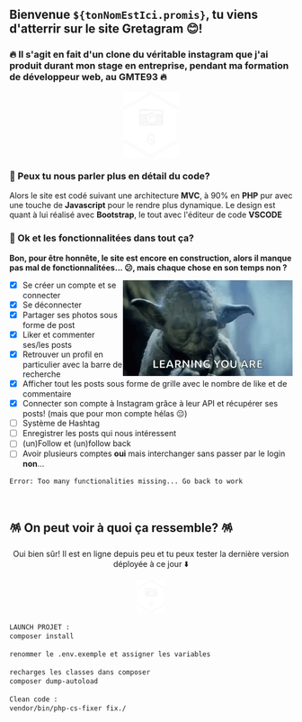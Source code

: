 ## Bienvenue `${tonNomEstIci.promis}`, tu viens d'atterrir sur le site Gretagram 😊!

### 🔥 Il s'agit en fait d'un clone du véritable instagram que j'ai produit durant mon stage en entreprise, pendant ma formation de développeur web, au GMTE93 🔥

<p align="center">
  <img align="center" width="20%" alt="GIF" src="/asset/img/gramLOGOWHITE.png"/>
</p>

### 🍥 Peux tu nous parler plus en détail du code?

Alors le site est codé suivant une architecture **MVC**, à 90% en **PHP** pur avec une touche de **Javascript** pour le rendre plus dynamique.
Le design est quant à lui réalisé avec **Bootstrap**, le tout avec l'éditeur de code **VSCODE**

### 🍜 Ok et les fonctionnalitées dans tout ça?

**Bon, pour être honnête, le site est encore en construction, alors il manque pas mal de fonctionnalitées... 😕, mais chaque chose en son temps non ?**

<img align="right" width="60%" alt="GIF" src="/asset/img/yoda1.gif"></img>

- [x] Se créer un compte et se connecter
- [x] Se déconnecter
- [x] Partager ses photos sous forme de post
- [x] Liker et commenter ses/les posts
- [x] Retrouver un profil en particulier avec la barre de recherche
- [x] Afficher tout les posts sous forme de grille avec le nombre de like et de commentaire
- [x] Connecter son compte à Instagram grâce à leur API et récupérer ses posts! (mais que pour mon compte hélas 😔)
- [ ] Système de Hashtag
- [ ] Enregistrer les posts qui nous intéressent
- [ ] (un)Follow et (un)follow back
- [ ] Avoir plusieurs comptes **oui** mais interchanger sans passer par le login **non**...

```
Error: Too many functionalities missing... Go back to work
```

&nbsp;

## 🪅 On peut voir à quoi ça ressemble? 🪅

<p align="center">Oui bien sûr! Il est en ligne depuis peu et tu peux tester la dernière version déployée à ce jour ⬇️ </p>
 <p align="center"><a href="">
    <img alt="Gretagram" width="50px" src="/asset/img/gramLOGOWHITE.png"/>
 </a></p>

```
LAUNCH PROJET :
composer install

renommer le .env.exemple et assigner les variables

recharges les classes dans composer
composer dump-autoload

Clean code :
vendor/bin/php-cs-fixer fix./
```
